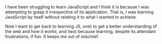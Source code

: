 I have been struggling to learn JavaScript and I think it is because I was attempting to grasp it irrespective of its application. That is, I was learning JavaScript by itself without relating it to what I wanted to achieve.  

Now I want to get back to learning JS, one) to get a better understanding of the web and how it works, and two) because learning, despite its attendant frustrations, if fun. It keeps me out of mischief.  
